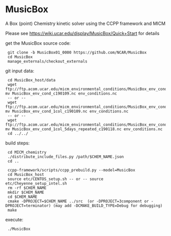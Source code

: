 # MusicBox
A Box (point) Chemistry kinetic solver using the CCPP framework and MICM

Please see https://wiki.ucar.edu/display/MusicBox/Quick+Start for details

get the MusicBox source code:
```
 git clone -b MusicBox01_0000 https://github.com/NCAR/MusicBox
 cd MusicBox
 manage_externals/checkout_externals
```    
git input data:
```
 cd MusicBox_host/data 
 wget ftp://ftp.acom.ucar.edu/micm_environmental_conditions/MusicBox_env_cond_c190109.nc; mv MusicBox_env_cond_c190109.nc env_conditions.nc
 -- or --
 wget ftp://ftp.acom.ucar.edu/micm_environmental_conditions/MusicBox_env_cond_1col_c190109.nc; mv MusicBox_env_cond_1col_c190109.nc env_conditions.nc
 -- or --
 wget ftp://ftp.acom.ucar.edu/micm_environmental_conditions/MusicBox_env_cond_1col_5days_repeated_c190118.nc; mv MusicBox_env_cond_1col_5days_repeated_c190118.nc env_conditions.nc
 cd ../../
```
build steps:
```
 cd MICM_chemistry
 ./distribute_include_files.py /path/$CHEM_NAME.json
 cd ..

 ccpp-framework/scripts/ccpp_prebuild.py --model=MusicBox
 cd MusicBox_host
 source etc/CENTOS_setup.sh -- or -- source etc/Cheyenne_setup_intel.sh
 rm -rf $CHEM_NAME
 mkdir $CHEM_NAME
 cd $CHEM_NAME
 cmake -DPROJECT=$CHEM_NAME ../src  (or -DPROJECT=3component or -DPROJECT=terminator) (may add -DCMAKE_BUILD_TYPE=Debug for debugging)
 make
```
execute:
```
 ./MusicBox
```